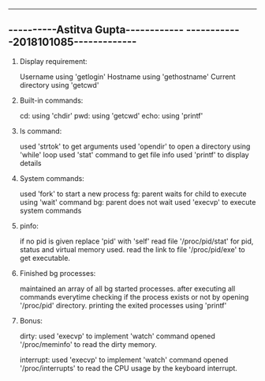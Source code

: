 -----------------------------------
----------Astitva Gupta------------
------------2018101085-------------
-----------------------------------

1. Display requirement:

	Username using 'getlogin'
	Hostname using 'gethostname'
	Current directory using 'getcwd'

2. Built-in commands:

	cd: using 'chdir'
	pwd: using 'getcwd'
	echo: using 'printf'

3. ls command:

	used 'strtok' to get arguments
	used 'opendir' to open a directory using 'while' loop
	used 'stat' command to get file info
	used 'printf' to display details

4. System commands:

	used 'fork' to start a new process
	fg: parent waits for child to execute using 'wait' command
	bg: parent does not wait
	used 'execvp' to execute system commands

5. pinfo:

	if no pid is given replace 'pid' with 'self'
	read file '/proc/pid/stat' for pid, status and virtual
		memory used.
	read the link to file '/proc/pid/exe' to get executable.

6. Finished bg processes:
	
	maintained an array of all bg started processes.
	after executing all commands everytime checking if the
		process exists or not by opening '/proc/pid' directory.
	printing the exited processes using 'printf'

7. Bonus:
	
	dirty:
		used 'execvp' to implement 'watch' command
		opened '/proc/meminfo' to read the dirty memory.

	interrupt:
		used 'execvp' to implement 'watch' command
		opened '/proc/interrupts' to read the CPU usage by
			the keyboard interrupt.